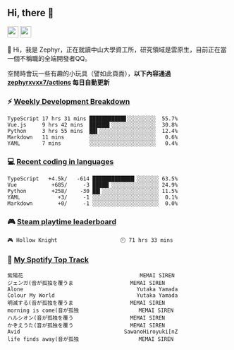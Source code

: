 <!--
**zephyrxvxx7/zephyrxvxx7** is a ✨ _special_ ✨ repository because its `README.md` (this file) appears on your GitHub profile.

Here are some ideas to get you started:

- 🔭 I’m currently working on ...
- 🌱 I’m currently learning ...
- 👯 I’m looking to collaborate on ...
- 🤔 I’m looking for help with ...
- 💬 Ask me about ...
- 📫 How to reach me: ...
- 😄 Pronouns: ...
- ⚡ Fun fact: ...
-->

## Hi, there 👋

<a href="https://www.instagram.com/zephyrxvxx7/"><img src="https://img.shields.io/badge/instagram-3f729b?&style=for-the-badge&logo=instagram&logoColor=white" height=25></a>
<a href="https://zephyrxvxx7.me/"><img src="https://img.shields.io/badge/blog-gray?&style=for-the-badge&logo=hexo&logoColor=white" height=25></a>

👋 Hi，我是 Zephyr，正在就讀中山大學資工所，研究領域是雲原生，目前正在當一個不稱職的全端開發者QQ。

空閒時會玩一些有趣的小玩具（譬如此頁面），**以下內容通過 [zephyrxvxx7/actions](https://github.com/zephyrxvxx7/zephyrxvxx7/actions) 每日自動更新**

### ⚡ [Weekly Development Breakdown](https://gist.github.com/zephyrxvxx7/ee1787313f0772b51494d051b5edde7f)

<!-- code_time start -->

```text
TypeScript 17 hrs 31 mins ███████████▋░░░░░░░░░  55.7%
Vue.js     9 hrs 42 mins  ██████▍░░░░░░░░░░░░░░  30.8%
Python     3 hrs 55 mins  ██▌░░░░░░░░░░░░░░░░░░  12.4%
Markdown   11 mins        ░░░░░░░░░░░░░░░░░░░░░   0.6%
YAML       7 mins         ░░░░░░░░░░░░░░░░░░░░░   0.4%
```

<!-- code_time end -->

### 💻 [Recent coding in languages](https://gist.github.com/zephyrxvxx7/08c5ff0fead26978490fef5d749f43ea)

<!-- code_diff start -->

```text
TypeScript   +4.5k/   -614 █████████████▎░░░░░░░ 63.5%
Vue           +685/     -3 █████▏░░░░░░░░░░░░░░░ 24.9%
Python        +258/    -30 ██▍░░░░░░░░░░░░░░░░░░ 11.5%
YAML            +3/     -1 ░░░░░░░░░░░░░░░░░░░░░  0.1%
Markdown        +0/     -1 ░░░░░░░░░░░░░░░░░░░░░  0.0%
```

<!-- code_diff end -->

### 🎮 [Steam playtime leaderboard](https://gist.github.com/zephyrxvxx7/f77b8978877f959b69d84723c43a4a64)

<!-- steam_time start -->

```text
🎮 Hollow Knight                    🕘 71 hrs 33 mins
```

<!-- steam_time end -->

### 🎵 [My Spotify Top Track](https://gist.github.com/zephyrxvxx7/fe159fde5ec9ebea27e03dd63a71e78f)

<!-- spotify_track start -->

```text
紫陽花                                     MEMAI SIREN
ジェンガ(音が孤独を覆うま                  MEMAI SIREN
Alone                                    Yutaka Yamada
Colour My World                          Yutaka Yamada
明滅する(音が孤独を覆うま                  MEMAI SIREN
morning is come(音が孤独                   MEMAI SIREN
ハルシオン(音が孤独を覆う                  MEMAI SIREN
かぞえうた(音が孤独を覆う                  MEMAI SIREN
Avid                                 SawanoHiroyuki[nZ
life finds away(音が孤独                   MEMAI SIREN
```

<!-- spotify_track end -->
